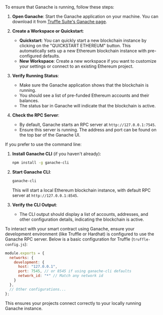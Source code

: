 To ensure that Ganache is running, follow these steps:

1. **Open Ganache**: Start the Ganache application on your machine. You can download it from [Truffle Suite's Ganache page](https://trufflesuite.com/ganache/).

2. **Create a Workspace or Quickstart**:
    - **Quickstart**: You can quickly start a new blockchain instance by clicking on the "QUICKSTART ETHEREUM" button. This automatically sets up a new Ethereum blockchain instance with pre-configured defaults.
    - **New Workspace**: Create a new workspace if you want to customize your settings or connect to an existing Ethereum project.

3. **Verify Running Status**:
    - Make sure the Ganache application shows that the blockchain is running.
    - You should see a list of pre-funded Ethereum accounts and their balances.
    - The status bar in Ganache will indicate that the blockchain is active.

4. **Check the RPC Server**:
    - By default, Ganache starts an RPC server at `http://127.0.0.1:7545`.
    - Ensure this server is running. The address and port can be found on the top bar of the Ganache UI.

If you prefer to use the command line:

1. **Install Ganache CLI** (if you haven't already):
   ```bash
   npm install -g ganache-cli
   ```

2. **Start Ganache CLI**:
   ```bash
   ganache-cli
   ```

   This will start a local Ethereum blockchain instance, with default RPC server at `http://127.0.0.1:8545`.

3. **Verify the CLI Output**:
    - The CLI output should display a list of accounts, addresses, and other configuration details, indicating the blockchain is active.

To interact with your smart contract using Ganache, ensure your development environment (like Truffle or Hardhat) is configured to use the Ganache RPC server. Below is a basic configuration for Truffle (`truffle-config.js`):

```javascript
module.exports = {
  networks: {
    development: {
      host: "127.0.0.1",
      port: 7545, // or 8545 if using ganache-cli defaults
      network_id: "*" // Match any network id
    }
  },
  // Other configurations...
};
```

This ensures your projects connect correctly to your locally running Ganache instance.
